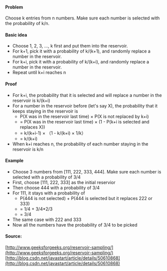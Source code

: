 #### Problem  
Choose k entries from n numbers. Make sure each number is selected with the probability of k/n.

#### Basic idea
- Choose 1, 2, 3, ..., k first and put them into the reservoir.
- For k+1, pick it with a probability of k/(k+1), and randomly replace a number in the reservoir.
- For k+i, pick it with a probability of k/(k+i), and randomly replace a number in the reservoir.
- Repeat until k+i reaches n  

#### Proof
- For k+i, the probability that it is selected and will replace a number in the reservoir is k/(k+i)  
- For a number in the reservoir before (let's say X), the probability that it keeps staying in the reservoir is  
    - P(X was in the reservoir last time) × P(X is not replaced by k+i)
    - = P(X was in the reservoir last time) × (1 - P(k+i is selected and replaces X))
    - = k/(k+i-1) × （1 - k/(k+i) × 1/k）
    - = k/(k+i)  
- When k+i reaches n, the probability of each number staying in the reservoir is k/n

#### Example
- Choose 3 numbers from [111, 222, 333, 444]. Make sure each number is selected with a probability of 3/4
- First, choose [111, 222, 333] as the initial reservior
- Then choose 444 with a probability of 3/4
- For 111, it stays with a probability of
    - P(444 is not selected) + P(444 is selected but it replaces 222 or 333)
    - = 1/4 + 3/4*2/3
    - = 3/4
- The same case with 222 and 333
- Now all the numbers have the probability of 3/4 to be picked

#### Source:
[http://www.geeksforgeeks.org/reservoir-sampling/](http://www.geeksforgeeks.org/reservoir-sampling/)  
[http://blog.csdn.net/javastart/article/details/50610868](http://blog.csdn.net/javastart/article/details/50610868)
